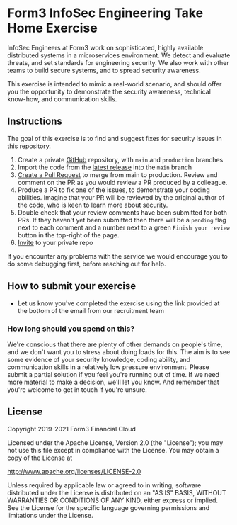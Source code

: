 # Form3 InfoSec Engineering Take Home Exercise

InfoSec Engineers at Form3 work on sophisticated, highly available distributed systems in a microservices environment. We detect and evaluate threats, and set standards for engineering security. We also work with other teams to build secure systems, and to spread security awareness.

This exercise is intended to mimic a real-world scenario, and should offer you the opportunity to demonstrate the security awareness, technical know-how, and communication skills.

## Instructions
The goal of this exercise is to find and suggest fixes for security issues in this repository.

1. Create a private [GitHub](https://help.github.com/en/articles/create-a-repo) repository, with `main` and `production` branches
1. Import the code from the [latest release](https://github.com/form3tech-oss/innsecure/releases) into the `main` branch
1. [Create a Pull Request](https://docs.github.com/en/github/collaborating-with-pull-requests/proposing-changes-to-your-work-with-pull-requests/creating-a-pull-request) to merge from main to production. Review and comment on the PR as you would review a PR produced by a colleague.
1. Produce a PR to fix one of the issues, to demonstrate your coding abilities. Imagine that your PR will be reviewed by the original author of the code, who is keen to learn more about security.
1. Double check that your review comments have been submitted for both PRs. If they haven't yet been submitted then there will be a `pending` flag next to each comment and a number next to a green `Finish your review` button in the top-right of the page.
1. [Invite](https://help.github.com/en/articles/inviting-collaborators-to-a-personal-repository)  to your private repo

If you encounter any problems with the service we would encourage you to do some debugging first, before reaching out for help.

## How to submit your exercise
- Let us know you've completed the exercise using the link provided at the bottom of the email from our recruitment team

### How long should you spend on this?
We're conscious that there are plenty of other demands on people's time, and we don't want you to stress about doing loads for this. The aim is to see some evidence of your security knowledge, coding ability, and communication skills in a relatively low pressure environment. Please submit a partial solution if you feel you're running out of time. If we need more material to make a decision, we'll let you know. And remember that you're welcome to get in touch if you're unsure.

## License
Copyright 2019-2021 Form3 Financial Cloud

Licensed under the Apache License, Version 2.0 (the "License"); you may not use this file except in compliance with the License.
You may obtain a copy of the License at

http://www.apache.org/licenses/LICENSE-2.0

Unless required by applicable law or agreed to in writing, software distributed under the License is distributed on an "AS IS" BASIS, WITHOUT WARRANTIES OR CONDITIONS OF ANY KIND, either express or implied. See the License for the specific language governing permissions and limitations under the License.
